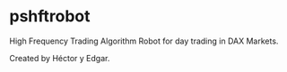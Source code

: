 # pshftrobot

High Frequency Trading Algorithm Robot for day trading in DAX Markets.

Created by Héctor y Edgar.
